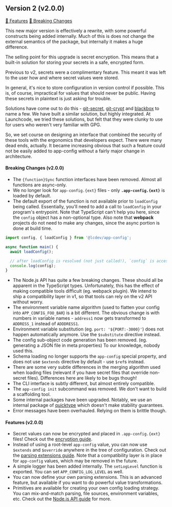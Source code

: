 ## Version 2 (v2.0.0)

[🎁 Features](#features-v2-0-0) [🔨 Breaking Changes](#breaking-changes-v2-0-0)

This new major version is effectively a rewrite, with some powerful constructs
being added internally. Much of this is does not change the external semantics
of the package, but internally it makes a huge difference.

The selling point for this upgrade is secret encryption. This means that a
built-in solution for storing your secrets in a safe, encrypted form.

Previous to v2, secrets were a complimentary feature. This meant it was left to
the user how and where secret values were stored.

In general, it's nice to store configuration in version control if possible.
This is, of course, impractical for values that should never be public. Having
these secrets in plaintext is just asking for trouble.

Solutions have come out to do this - [git-secret](https://git-secret.io/),
[git-crypt](https://www.agwa.name/projects/git-crypt/) and
[blackbox](https://github.com/StackExchange/blackbox) to name a few.
We have built a similar solution, but highly integrated. At Launchcode, we
tried these solutions, but felt that they were clunky to use for users who
weren't very familiar with GPG.

So, we set course on designing an interface that combined the security of
these tools with the ergonomics that developers expect. There were many dead
ends, actually. It became increasing obvious that such a feature could not
be easily added to app-config without a fairly major change in architecture.

#### Breaking Changes (v2.0.0)

- The `{function}Sync` function interfaces have been removed. Almost all functions are async-only.
- We no longer look for `app-config.{ext}` files - only **`.app-config.{ext}`** is loaded by default.
- The default export of the function is not available prior to `loadConfig` being called.
  Essentially, you'll need to add a call to `loadConfig` in your program's entrypoint.
  Note that TypeScript can't help you here, since the `config` object has a non-optional type.
  Also note that **webpack** projects do not need to make any changes, since the async portion is done at build time.

```typescript
import config, { loadConfig } from '@lcdev/app-config';

async function main() {
  await loadConfig();

  // after loadConfig is resolved (not just called!), `config` is accessible
  console.log(config);
}
```

- The Node.js API has quite a few breaking changes. These should all be apparent in the TypeScript types.
  Unfortunately, this has the effect of making compatible tools difficult (eg. webpack plugin).
  We intend to ship a compatibility layer in v1, so that tools can rely on the v2 API without worry.
- The environment variable name algorithm (used to flatten your config into `APP_CONFIG_FOO_BAR`) is a bit different.
  The obvious change is with numbers in variable names - `address1` now gets transformed to `ADDRESS_1` instead of `ADDDRESS1`.
- Environment variable substitution (eg. `port: '${PORT:-3000}'`) does not happen automatically anymore. Use the `$substitute` directive instead.
- The config sub-object code generation has been removed. (eg. generating a JSON file in meta properties) To our knowledge, nobody used this.
- Schema loading no longer supports the `app-config` special property, and does not use `$extends` directive by default - use `$ref`s instead.
- There are some very subtle differences in the merging algorithm used when loading files
  (relevant if you have secret files that override non-secret files).
  Differences here are likely to be bugs though!
- The CLI interface is subtly different, but almost entirely compatible.
- The `app-config init` subcommand was removed. We don't want to build a scaffolding tool.
- Some internal packages have been upgraded. Notably, we use an internal package of [quicktype](https://quicktype.io/)
  which doesn't make stability guarantees.
- Error messages have been overhauled. Relying on them is brittle though.

#### Features (v2.0.0)

- Secret values can now be encrypted and placed in `.app-config.{ext}` files!
  Check out the [encryption guide](/guide/intro/encryption/).
- Instead of using a root-level `app-config` value, you can now use `$extends` and `$override` anywhere in the tree of configuration.
  Check out the [parsing extensions guide](/guide/intro/extensions/).
  Note that a compatibility layer is in place for `app-config` values, which may be removed in the future.
- A simple logger has been added internally. The `setLogLevel` function is exported. You can set `APP_CONFIG_LOG_LEVEL` as well.
- You can now define your own parsing extensions. This is an advanced feature, but available if you want to do powerful value transformations.
- Primitives are available for creating your own config loading strategy. You can mix-and-match parsing, file sources, environment variables, etc.
  Check out the [Node.js API guide](/guide/node/api-reference/) for more.
